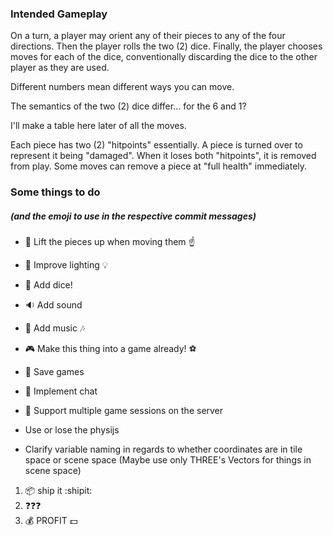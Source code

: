 
### Intended Gameplay

On a turn, a player may orient any of their pieces to any of the four directions.
Then the player rolls the two (2) dice.
Finally, the player chooses moves for each of the dice,
conventionally discarding the dice to the other player as they are used.

Different numbers mean different ways you can move.

The semantics of the two (2) dice differ... for the 6 and 1?

I'll make a table here later of all the moves.

Each piece has two (2) "hitpoints" essentially.
A piece is turned over to represent it being "damaged".
When it loses both "hitpoints", it is removed from play.
Some moves can remove a piece at "full health" immediately.


### Some things to do
##### (and the emoji to use in the respective commit messages)

* :muscle: Lift the pieces up when moving them :point_up:

* :high_brightness: Improve lighting :bulb:

* :game_die: Add dice!

* :sound: Add sound

* :musical_score: Add music :notes:

* :video_game: Make this thing into a game already! :soccer:

* :floppy_disk: Save games

* :speech_balloon: Implement chat

* :traffic_light: Support multiple game sessions on the server

* Use or lose the physijs

* Clarify variable naming in regards to whether coordinates are in tile space or scene space
  (Maybe use only THREE's Vectors for things in scene space)

1. :package: ship it :shipit:
2. :question::question::question:
3. :moneybag: PROFIT :dollar:

